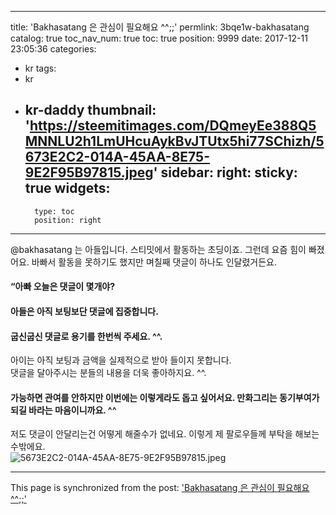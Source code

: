
---
title: 'Bakhasatang 은 관심이 필요해요 ^^;;'
permlink: 3bqe1w-bakhasatang
catalog: true
toc_nav_num: true
toc: true
position: 9999
date: 2017-12-11 23:05:36
categories:
- kr
tags:
- kr
- kr-daddy
thumbnail: 'https://steemitimages.com/DQmeyEe388Q5MNNLU2h1LmUHcuAykBvJTUtx5hi77SChizh/5673E2C2-014A-45AA-8E75-9E2F95B97815.jpeg'
sidebar:
    right:
        sticky: true
widgets:
    -
        type: toc
        position: right
---


@bakhasatang 는 아들입니다.  스티밋에서 활동하는 초딩이죠.  그런데 요즘 힘이 빠졌어요.  바빠서 활동을 못하기도 했지만 며칠째 댓글이 하나도 인달렸거든요. 
#### “아빠 오늘은 댓글이 몇개야?
#### 아들은 아직 보팅보단 댓글에 집중합니다.  
#### 굽신굽신 댓글로 용기를 한번씩 주세요. ^^. 

아이는 아직 보팅과 금액을 실제적으로 받아 들이지 못합니다.  
댓글을 달아주시는 분들의 내용을 더욱 좋아하지요. ^^. 
#### 가능하면 관여를 안하지만 이번에는 이렇게라도 돕고 싶어서요.  만화그리는 동기부여가 되길 바라는 마음이니까요. ^^ 

저도 댓글이 안달리는건 어떻게 해줄수가 없네요. 이렇게 제 팔로우들께 부탁을 해보는 수밖에요.  
![5673E2C2-014A-45AA-8E75-9E2F95B97815.jpeg](https://steemitimages.com/DQmeyEe388Q5MNNLU2h1LmUHcuAykBvJTUtx5hi77SChizh/5673E2C2-014A-45AA-8E75-9E2F95B97815.jpeg)

- - -

This page is synchronized from the post: ['Bakhasatang 은 관심이 필요해요 ^^;;'](https://steemit.com/@kingbit/3bqe1w-bakhasatang)
